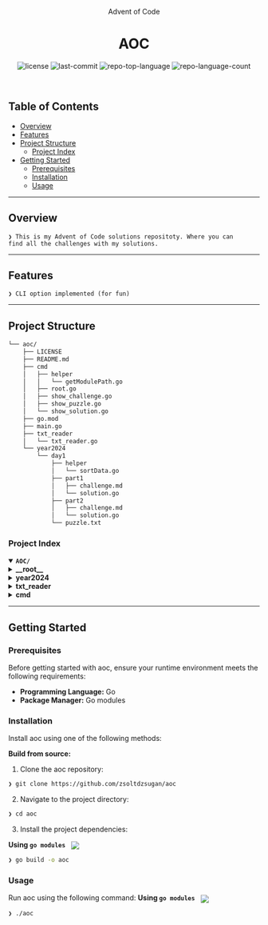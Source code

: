 <p align="center">
    <p align="center">Advent of Code</p>
</p>
<p align="center"><h1 align="center">AOC</h1></p>
<p align="center">
	<img src="https://img.shields.io/github/license/zsoltdzsugan/aoc?style=default&logo=opensourceinitiative&logoColor=white&color=00f2ff" alt="license">
	<img src="https://img.shields.io/github/last-commit/zsoltdzsugan/aoc?style=default&logo=git&logoColor=white&color=00f2ff" alt="last-commit">
	<img src="https://img.shields.io/github/languages/top/zsoltdzsugan/aoc?style=default&color=00f2ff" alt="repo-top-language">
	<img src="https://img.shields.io/github/languages/count/zsoltdzsugan/aoc?style=default&color=00f2ff" alt="repo-language-count">
</p>
<p align="center"><!-- default option, no dependency badges. -->
</p>
<p align="center">
	<!-- default option, no dependency badges. -->
</p>
<br>

##  Table of Contents

- [ Overview](#-overview)
- [ Features](#-features)
- [ Project Structure](#-project-structure)
  - [ Project Index](#-project-index)
- [ Getting Started](#-getting-started)
  - [ Prerequisites](#-prerequisites)
  - [ Installation](#-installation)
  - [ Usage](#-usage)

---

##  Overview

<code>❯ This is my Advent of Code solutions repositoty. Where you can find all the challenges with my solutions.</code>

---

##  Features

<code>❯ CLI option implemented (for fun)</code>

---

##  Project Structure

```sh
└── aoc/
    ├── LICENSE
    ├── README.md
    ├── cmd
    │   ├── helper
    │   │   └── getModulePath.go
    │   ├── root.go
    │   ├── show_challenge.go
    │   ├── show_puzzle.go
    │   └── show_solution.go
    ├── go.mod
    ├── main.go
    ├── txt_reader
    │   └── txt_reader.go
    └── year2024
        └── day1
            ├── helper
            │   └── sortData.go
            ├── part1
            │   ├── challenge.md
            │   └── solution.go
            ├── part2
            │   ├── challenge.md
            │   └── solution.go
            └── puzzle.txt
```


###  Project Index
<details open>
	<summary><b><code>AOC/</code></b></summary>
	<details> <!-- __root__ Submodule -->
		<summary><b>__root__</b></summary>
		<blockquote>
			<table>
			<tr>
				<td><b><a href='https://github.com/zsoltdzsugan/aoc/blob/master/main.go'>main.go</a></b></td>
				<td><code>❯ REPLACE-ME</code></td>
			</tr>
			<tr>
				<td><b><a href='https://github.com/zsoltdzsugan/aoc/blob/master/go.mod'>go.mod</a></b></td>
				<td><code>❯ REPLACE-ME</code></td>
			</tr>
			</table>
		</blockquote>
	</details>
	<details> <!-- year2024 Submodule -->
		<summary><b>year2024</b></summary>
		<blockquote>
			<details>
				<summary><b>day1</b></summary>
				<blockquote>
					<table>
					<tr>
						<td><b><a href='https://github.com/zsoltdzsugan/aoc/blob/master/year2024/day1/puzzle.txt'>puzzle.txt</a></b></td>
						<td><code>❯ REPLACE-ME</code></td>
					</tr>
					</table>
					<details>
						<summary><b>part2</b></summary>
						<blockquote>
							<table>
							<tr>
								<td><b><a href='https://github.com/zsoltdzsugan/aoc/blob/master/year2024/day1/part2/solution.go'>solution.go</a></b></td>
								<td><code>❯ REPLACE-ME</code></td>
							</tr>
							</table>
						</blockquote>
					</details>
					<details>
						<summary><b>helper</b></summary>
						<blockquote>
							<table>
							<tr>
								<td><b><a href='https://github.com/zsoltdzsugan/aoc/blob/master/year2024/day1/helper/sortData.go'>sortData.go</a></b></td>
								<td><code>❯ REPLACE-ME</code></td>
							</tr>
							</table>
						</blockquote>
					</details>
					<details>
						<summary><b>part1</b></summary>
						<blockquote>
							<table>
							<tr>
								<td><b><a href='https://github.com/zsoltdzsugan/aoc/blob/master/year2024/day1/part1/solution.go'>solution.go</a></b></td>
								<td><code>❯ REPLACE-ME</code></td>
							</tr>
							</table>
						</blockquote>
					</details>
				</blockquote>
			</details>
		</blockquote>
	</details>
	<details> <!-- txt_reader Submodule -->
		<summary><b>txt_reader</b></summary>
		<blockquote>
			<table>
			<tr>
				<td><b><a href='https://github.com/zsoltdzsugan/aoc/blob/master/txt_reader/txt_reader.go'>txt_reader.go</a></b></td>
				<td><code>❯ REPLACE-ME</code></td>
			</tr>
			</table>
		</blockquote>
	</details>
	<details> <!-- cmd Submodule -->
		<summary><b>cmd</b></summary>
		<blockquote>
			<table>
			<tr>
				<td><b><a href='https://github.com/zsoltdzsugan/aoc/blob/master/cmd/root.go'>root.go</a></b></td>
				<td><code>❯ REPLACE-ME</code></td>
			</tr>
			<tr>
				<td><b><a href='https://github.com/zsoltdzsugan/aoc/blob/master/cmd/show_puzzle.go'>show_puzzle.go</a></b></td>
				<td><code>❯ REPLACE-ME</code></td>
			</tr>
			<tr>
				<td><b><a href='https://github.com/zsoltdzsugan/aoc/blob/master/cmd/show_challenge.go'>show_challenge.go</a></b></td>
				<td><code>❯ REPLACE-ME</code></td>
			</tr>
			<tr>
				<td><b><a href='https://github.com/zsoltdzsugan/aoc/blob/master/cmd/show_solution.go'>show_solution.go</a></b></td>
				<td><code>❯ REPLACE-ME</code></td>
			</tr>
			</table>
			<details>
				<summary><b>helper</b></summary>
				<blockquote>
					<table>
					<tr>
						<td><b><a href='https://github.com/zsoltdzsugan/aoc/blob/master/cmd/helper/getModulePath.go'>getModulePath.go</a></b></td>
						<td><code>❯ REPLACE-ME</code></td>
					</tr>
					</table>
				</blockquote>
			</details>
		</blockquote>
	</details>
</details>

---
##  Getting Started

###  Prerequisites

Before getting started with aoc, ensure your runtime environment meets the following requirements:

- **Programming Language:** Go
- **Package Manager:** Go modules


###  Installation

Install aoc using one of the following methods:

**Build from source:**

1. Clone the aoc repository:
```sh
❯ git clone https://github.com/zsoltdzsugan/aoc
```

2. Navigate to the project directory:
```sh
❯ cd aoc
```

3. Install the project dependencies:


**Using `go modules`** &nbsp; [<img align="center" src="https://img.shields.io/badge/Go-00ADD8.svg?style={badge_style}&logo=go&logoColor=white" />](https://golang.org/)

```sh
❯ go build -o aoc
```

###  Usage
Run aoc using the following command:
**Using `go modules`** &nbsp; [<img align="center" src="https://img.shields.io/badge/Go-00ADD8.svg?style={badge_style}&logo=go&logoColor=white" />](https://golang.org/)

```sh
❯ ./aoc
```
